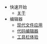 - 快速开始
  - [关于](cn/README.md)
- 编辑器
  - [现代文件应用](cn/editor/files.md)
  - [代码编辑器](cn/editor/code-editor.md)
  - [工具栏体验](cn/editor/toolbar.md)